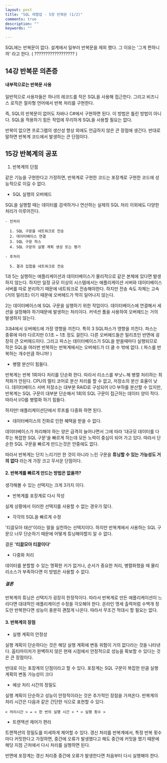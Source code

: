 ```yaml
---
layout: post
title: "SQL 레벨업 - 5장 반복문 (1/2)"
comments: true
description: ""
keywords: ""

---
```




SQL에는 반복문이 없다. 설계에서 일부러 반복문을 제외 했다. 그 이유는 '그게 편하니까' 라고 한다. ( ?????????????????? )



## 14강 반복문 의존증



#### 내부적으로는 반복문 사용

일반적으로 사용자들은 하나의 레코드를 작은 SQL을 사용해 접근한다. 그리고 비즈니스 로직은 절차형 언어에서 반복 처리를 구현한다.

즉, SQL의 반복문이 없어도 자바나 C#에서 구현하면 된다. 이 방법은 틀린 방법이 아니다. SQL을 적용하기 힘든 작업에 무리하게 SQL을 사용할 필요는 없다. 



반복이 없으면 프로그램의 생산성 향상 외에도 언급하지 않은 큰 장점애 생긴다. 반대로 말하면 반복계 코드에서 발생하는 큰 단점이다.



## 15강 반복계의 공포



1. 반복계의 단점

같은 기능을 구현한다고 가정하면, 반복계로 구현한 코드는 포장계로 구현한 코드에 성능적으로 이길 수 없다.

- SQL 실행의 오버헤드

SQL을 실행할 때는 데이터를 검색하거나 연산하는 실제의 SQL 처리 이외에도 다양한 처리가 이루어진다.

```
- 전처리

  1. SQL 구문을 네트워크로 전송
  2. 데이터베이스 연결
  3. SQL 구문 파스
  4. SQL 구문의 실행 계획 생성 또는 평가

- 후처리

  5. 결과 집합을 네트워크로 전송
```



1과 5는 실행하는 애플리케이션과 데이터베이스가 물리적으로 같은 본체에 있다면 발생하지 않는다. 하지만 일정 규모 이상의 시스템에서는 애플리케이션 서버와 데이터베이스 서버를 따로 분리하기 때문에 네트워크로 전송해야한다. 하지만 전송 속도 자체는 고속(거의 밀리초) 이기 때문에 오버헤드가 딱히 일어나지 않는다.



2는 데이터베이스에 SQL 구문을 실행하기 위한 작업이다. 데이터베이스에 연결해서 세션을 설정해야 하기때문에 발생하는 처리이다. 커넥션 풀을 사용하여 오버헤드는 거의 발생하지 않는다.



3과4에서 오버헤드에 가장 영향을 끼친다. 특히 3 SQL파스가 영향을 끼친다. 파스는 종류에 따라 다르지만 0.1초 ~ 1초 정도 걸린다. 다른 오버헤드들은 밀리초인 반면에 굉장히 큰 오버헤드이다. 그리고 파스는 데이터베이스가 SQL을 받을때마다 실행되므로 작은 SQL을 여러번 반복하는 반복계에서는 오버헤드가 더 클 수 밖에 없다. ( 파스를 반복하는 개수만큼 하니까! )



- 병렬 분산이 힘들다.

반복계는 반복 1회마다 처리를 단순화 한다. 따라서 리소스를 부낫ㄴ해 병렬 처리하는 최적화가 안된다. CPU의 멀티 코어로 분산 처리를 할 수 없고, 저장소의 분산 효율이 낮다. 데이터베이스 서버 저장소는 대부분 RAID로 구성되어 I/O 부하를 분산할 수 있지만, 반복계는 SQL 구문이 대부분 단순해서 1회의 SQL 구문이 접근하는 데이터 양이 적다. 따라서 I/O를 병렬화 하기 힘들다.

하지만! 애플리케이션단에서 루프를 다중화 하면 된다.



- 데이터베이스의 진화로 인한 혜택을 받을 수 없다.

데이터베이스가 처리해야 하는 양은 급격히 늘어나면서 그에 따라 '대규모 데이터를 다루는 복잡한 SQL 구문'을 빠르게 하는데 모든 노력이 중심이 되어 가고 있다. 따라서 단순한 SQL 구문을 빠르게 만드는것은 안중에도 없다. 



따라서 반복계는 단지 느리기만 한 것이 아니라 느린 구문을 **튜닝할 수 있는 가능성도 거의 없다** 라는게 가장 크고 무서운 단점이다.



#### 2. 반복계를 빠르게 만드는 방법은 없을까?

생각해볼 수 있는 선택지는 크게 3가지 이다.



- 반복계를 포장계로 다시 작성

실제 상황에서 이러한 선택지를 사용할 수 없는 경우가 많다.

- 각각의 SQL을 빠르게 수정

'티끌모아 태산'이라는 말을 실천하는 선택지이다. 하지만 반복계에서 사용하는 SQL 구문으 너무 단순하기 때문에 어떻게 튜닝해야할지 알 수 없다. 

결론 **'티끌모아 티끌이다'** 



- 다중화 처리

데이터를 분할할 수 있는 명확한 키가 없거나, 순서가 중요한 처리, 병렬화했을 때 물리 리소스가 부족하다면 이 방법은 사용할 수 없다.



##### 결론

반복계의 튜닝은 선택지가 굉장히 한정적이다. 따라서 반복계로 만든 애플리케이션이 느리다면 대대적인 애플리케이션 수정을 각오해야 한다. 온라인 명세 출력처럼 수백개 정도만 반복한다면 성능이 충분히 괜찮게 나온다. 따라서 무조건 적대시 할 필요는 없다.



#### 3. 반복계의 장점



- 실행 계획의 안정성

실행 계획이 단순하다는 것은 해당 실행 계획에 변동 위험이 거의 없다라는 것을 나타낸다. 옵티마이저가 완벽하지 않은 현재 시점에서 안정적으로 성능을 확보할 수 있다는 것은 큰 장점이다.

반대로 이는 포장계의 단점이라고 할 수 있다. 포장계는 SQL 구문이 복잡한 만큼 실행 계획의 변동 가능성이 크다

- 예상 처리 시간의 정밀도

실행 계획이 단순하고 성능이 안정적이라는 것은 추가적인 장점을 가져온다. 반복계의 처리 시간은 다음과 같은 간단한 식으로 표현할 수 있다.

```
< 처리시간 > = < 한 번의 실행 시간 > * < 실행 횟수 >
```



- 트랜잭션 제어가 편리

트랜잭션의 정밀도를 미세하게 제어할 수 있다. 갱신 처리를 반복계에서, 특정 반복 횟수마다 커밋한다고 가정하면, 중간에 오류가 발생했다고 해도 중간에 커밋을 했기 때문에 해당 지점 근처에서 다시 처리를 실행하면 된다.

반면에 포장계는 갱신 처리중 중간에 오류가 발생한다면 처음부터 다시 실행해야 한다.





